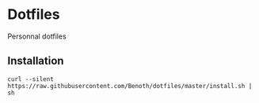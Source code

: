# Dotfiles
Personnal dotfiles

## Installation
```
curl --silent https://raw.githubusercontent.com/Benoth/dotfiles/master/install.sh | sh
```
